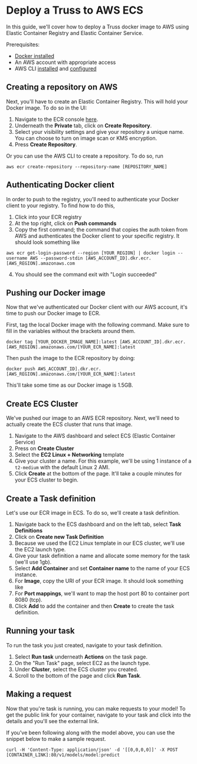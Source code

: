 # Deploy a Truss to AWS ECS

In this guide, we'll cover how to deploy a Truss docker image to AWS using Elastic Container Registry and Elastic Container Service.

Prerequisites:

* [Docker installed](https://docs.docker.com/get-docker/)
* An AWS account with appropriate access
* AWS CLI [installed](https://docs.aws.amazon.com/cli/latest/userguide/getting-started-install.html) and [configured](https://docs.aws.amazon.com/cli/latest/userguide/cli-chap-configure.html)

## Creating a repository on AWS

Next, you'll have to create an Elastic Container Registry. This will hold your Docker image. To do so in the UI:

1. Navigate to the ECR console [here](https://console.aws.amazon.com/ecr/repositories).
2. Underneath the **Private** tab, click on **Create Repository**.
3. Select your visibility settings and give your repository a unique name. You can choose to turn on image scan or KMS encryption.
4. Press **Create Repository**.

Or you can use the AWS CLI to create a repository. To do so, run

```
aws ecr create-repository --repository-name [REPOSITORY_NAME]
```

## Authenticating Docker client

In order to push to the registry, you'll need to authenticate your Docker client to your registry. To find how to do this,

1. Click into your ECR registry
2. At the top right, click on **Push commands**
3. Copy the first command; the command that copies the auth token from AWS and authenticates the Docker client to your specific registry. It should look something like
```
aws ecr get-login-password --region [YOUR_REGION] | docker login --username AWS --password-stdin [AWS_ACCOUNT_ID].dkr.ecr.[AWS_REGION].amazonaws.com
```
4. You should see the command exit with "Login succeeded"

## Pushing our Docker image

Now that we've authenticated our Docker client with our AWS account, it's time to push our Docker image to ECR.

First, tag the local Docker image with the following command. Make sure to fill in the variables without the brackets around them.

```
docker tag [YOUR_DOCKER_IMAGE_NAME]:latest [AWS_ACCOUNT_ID].dkr.ecr.[AWS_REGION].amazonaws.com/[YOUR_ECR_NAME]:latest
```

Then push the image to the ECR repository by doing:

```
docker push AWS_ACCOUNT_ID].dkr.ecr.[AWS_REGION].amazonaws.com/[YOUR_ECR_NAME]:latest
```

This'll take some time as our Docker image is 1.5GB.

## Create ECS Cluster

We've pushed our image to an AWS ECR repository. Next, we'll need to actually create the ECS cluster that runs that image.

1. Navigate to the AWS dashboard and select ECS (Elastic Container Service)
2. Press on **Create Cluster**
3. Select the **EC2 Linux + Networking** template
4. Give your cluster a name. For this example, we'll be using 1 instance of a `t2-medium` with the default Linux 2 AMI.
5. Click **Create** at the bottom of the page. It'll take a couple minutes for your ECS cluster to begin.

## Create a Task definition

Let's use our ECR image in ECS. To do so, we'll create a task definition.

1. Navigate back to the ECS dashboard and on the left tab, select **Task Definitions**
2. Click on **Create new Task Definition**
3. Because we used the EC2 Linux template in our ECS cluster, we'll use the EC2 launch type.
4. Give your task definition a name and allocate some memory for the task (we'll use 1gb).
5. Select **Add Container** and set **Container name** to the name of your ECS instance.
6. For **Image**, copy the URI of your ECR image. It should look something like
7. For **Port mappings**, we'll want to map the host port 80 to container port 8080 (tcp).
8. Click **Add** to add the container and then **Create** to create the task definition.

## Running your task

To run the task you just created, navigate to your task definition.
1. Select **Run task** underneath **Actions** on the task page.
2. On the "Run Task" page, select EC2 as the launch type.
3. Under **Cluster**, select the ECS cluster you created.
4. Scroll to the bottom of the page and click **Run Task**.

## Making a request

Now that you're task is running, you can make requests to your model! To get the public link for your container, navigate to your task and click into the details and you'll see the external link.

If you've been following along with the model above, you can use the snippet below to make a sample request.

```
curl -H 'Content-Type: application/json' -d '[[0,0,0,0]]' -X POST [CONTAINER_LINK]:80/v1/models/model:predict
```

